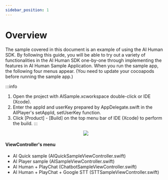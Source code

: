 ```yaml
---
sidebar_position: 1
---
```


# Overview

The sample covered in this document is an example of using the AI Human SDK. By following this guide, you will be able to try out a variety of functionalities in the AI Human SDK one-by-one through implementing the features in AI Human Sample Application. When you run the sample app, the following four menus appear. (You need to update your cocoapods before running the sample app.)

:::info
1. Open the project with AISample.xcworkspace double-click or IDE (Xcode).
2. Enter the appId and userKey prepared by AppDelegate.swift in the AIPlayer's setAppId, setUserKey function.
3. Click [Product] - [Build] on the top menu bar of IDE (Xcode) to perform the build.
:::
<p align="center">
<img src="/img/aihuman/ios/aisample_ss_menu.PNG" style={{zoom: "25%"}} />
</p>

#### ViewController's menu

- AI Quick sample (AIQuickSampleViewController.swift)
- AI Player sample (AISampleViewController.swift)
- AI Human + PlayChat (ChatbotSampleViewController.swift)
- AI Human + PlayChat + Google STT (STTSampleViewController.swift)
